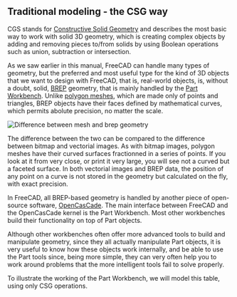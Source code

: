 ## Traditional modeling - the CSG way

CGS stands for [Constructive Solid Geometry](https://en.wikipedia.org/wiki/Constructive_solid_geometry) and describes the most basic way to work with solid 3D geometry, which is creating complex objects by adding and removing pieces to/from solids by using Boolean operations such as union, subtraction or intersection.

As we saw earlier in this manual, FreeCAD can handle many types of geometry, but the preferred and most useful type for the kind of 3D objects that we want to design with FreeCAD, that is, real-world objects, is, without a doubt, solid, [BREP](https://en.wikipedia.org/wiki/Boundary_representation) geometry, that is mainly handled by the [Part Workbench](http://www.freecadweb.org/wiki/index.php?title=Part_Module). Unlike [polygon meshes](https://en.wikipedia.org/wiki/Polygon_mesh), which are made only of points and triangles, BREP objects have their faces defined by mathematical curves, which permits abolute precision, no matter the scale.

![Difference between mesh and brep geometry](http://www.freecadweb.org/wiki/images/1/1a/Mesh_vs_brep.jpg)

The difference between the two can be compared to the difference between bitmap and vectorial images. As with bitmap images, polygon meshes have their curved surfaces fractionned in a series of points. If you look at it from very close, or print it very large, you will see not a curved but a faceted surface. In both vectorial images and BREP data, the position of any point on a curve is not stored in the geometry but calculated on the fly, with exact precision.

In FreeCAD, all BREP-based geometry is handled by another piece of open-source software, [OpenCasCade](https://en.wikipedia.org/wiki/Open_Cascade_Technology). The main interface between FreeCAD and the OpenCasCade kernel is the Part Workbench. Most other workbenches build their functionality on top of Part objects.

Although other workbenches often offer more advanced tools to build and manipulate geometry, since they all actually manipulate Part objects, it is very useful to know how these objects work internally, and be able to use the Part tools since, being more simple, they can very often help you to work around problems that the more intelligent tools fail to solve properly.

To illustrate the working of the Part Workbench, we will model this table, using only CSG operations.
